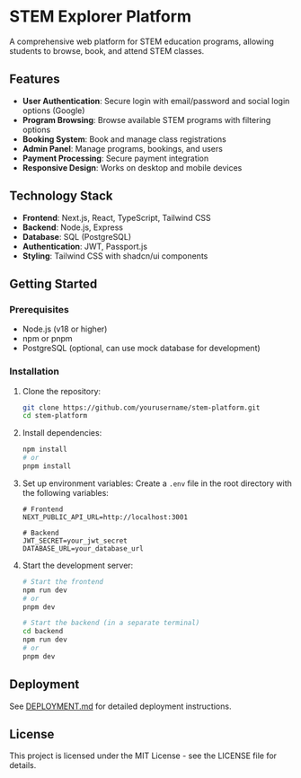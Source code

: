 # STEM Explorer Platform

A comprehensive web platform for STEM education programs, allowing students to browse, book, and attend STEM classes.

## Features

- **User Authentication**: Secure login with email/password and social login options (Google)
- **Program Browsing**: Browse available STEM programs with filtering options
- **Booking System**: Book and manage class registrations
- **Admin Panel**: Manage programs, bookings, and users
- **Payment Processing**: Secure payment integration
- **Responsive Design**: Works on desktop and mobile devices

## Technology Stack

- **Frontend**: Next.js, React, TypeScript, Tailwind CSS
- **Backend**: Node.js, Express
- **Database**: SQL (PostgreSQL)
- **Authentication**: JWT, Passport.js
- **Styling**: Tailwind CSS with shadcn/ui components

## Getting Started

### Prerequisites

- Node.js (v18 or higher)
- npm or pnpm
- PostgreSQL (optional, can use mock database for development)

### Installation

1. Clone the repository:
   ```bash
   git clone https://github.com/yourusername/stem-platform.git
   cd stem-platform
   ```

2. Install dependencies:
   ```bash
   npm install
   # or
   pnpm install
   ```

3. Set up environment variables:
   Create a `.env` file in the root directory with the following variables:
   ```
   # Frontend
   NEXT_PUBLIC_API_URL=http://localhost:3001
   
   # Backend
   JWT_SECRET=your_jwt_secret
   DATABASE_URL=your_database_url
   ```

4. Start the development server:
   ```bash
   # Start the frontend
   npm run dev
   # or
   pnpm dev
   
   # Start the backend (in a separate terminal)
   cd backend
   npm run dev
   # or
   pnpm dev
   ```

## Deployment

See [DEPLOYMENT.md](DEPLOYMENT.md) for detailed deployment instructions.

## License

This project is licensed under the MIT License - see the LICENSE file for details.
